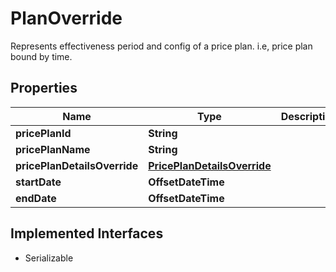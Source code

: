 

# PlanOverride

Represents effectiveness period and config of a price plan. i.e, price plan bound by time.

## Properties

| Name | Type | Description | Notes |
|------------ | ------------- | ------------- | -------------|
|**pricePlanId** | **String** |  |  |
|**pricePlanName** | **String** |  |  |
|**pricePlanDetailsOverride** | [**PricePlanDetailsOverride**](PricePlanDetailsOverride.md) |  |  [optional] |
|**startDate** | **OffsetDateTime** |  |  |
|**endDate** | **OffsetDateTime** |  |  |


## Implemented Interfaces

* Serializable


